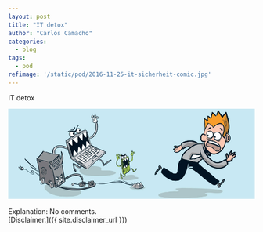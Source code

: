 ```yaml
---
layout: post
title: "IT detox"
author: "Carlos Camacho"
categories:
  - blog
tags:
  - pod
refimage: '/static/pod/2016-11-25-it-sicherheit-comic.jpg'
---
```

IT detox

![](/static/pod/2016-11-25-it-sicherheit-comic.jpg)

Explanation: No comments.
<br/>[Disclaimer.]({{ site.disclaimer_url }})
